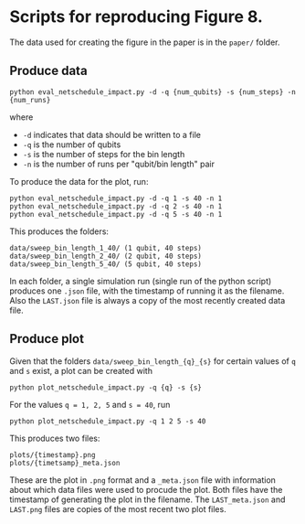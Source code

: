 # Scripts for reproducing Figure 8.
The data used for creating the figure in the paper is in the `paper/` folder.

## Produce data

```
python eval_netschedule_impact.py -d -q {num_qubits} -s {num_steps} -n {num_runs}
```

where
- `-d` indicates that data should be written to a file
- `-q` is the number of qubits
- `-s` is the number of steps for the bin length
- `-n` is the number of runs per "qubit/bin length" pair

To produce the data for the plot, run:

```
python eval_netschedule_impact.py -d -q 1 -s 40 -n 1
python eval_netschedule_impact.py -d -q 2 -s 40 -n 1
python eval_netschedule_impact.py -d -q 5 -s 40 -n 1
```

This produces the folders:
```
data/sweep_bin_length_1_40/ (1 qubit, 40 steps)
data/sweep_bin_length_2_40/ (2 qubit, 40 steps)
data/sweep_bin_length_5_40/ (5 qubit, 40 steps)
```

In each folder, a single simulation run (single run of the python script) produces one `.json` file, with the timestamp of running it as the filename.
Also the `LAST.json` file is always a copy of the most recently created data file.


## Produce plot
Given that the folders `data/sweep_bin_length_{q}_{s}` for certain values of `q` and `s` exist, a plot can be created with

```
python plot_netschedule_impact.py -q {q} -s {s}
```

For the values `q = 1, 2, 5` and `s = 40`, run

```
python plot_netschedule_impact.py -q 1 2 5 -s 40
```

This produces two files:

```
plots/{timestamp}.png
plots/{timetsamp}_meta.json
```

These are the plot in `.png` format and a `_meta.json` file with information about which data files were used to procude the plot. Both files have the timestamp of generating the plot in the filename. The `LAST_meta.json` and `LAST.png` files are copies of the most recent two plot files.